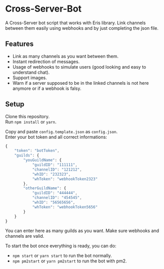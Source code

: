 # Cross-Server-Bot
A Cross-Server bot script that works with Eris library.
Link channels between them easily using webhooks and by just completing the json file.

## Features
  - Link as many channels as you want between them.
  - Instant redirection of messages.
  - Usage of webhooks to simulate users (good looking and easy to understand chat).
  - Support images.
  - Warn if a server supposed to be in the linked channels is not here anymore or if a webhook is falsy.

## Setup
Clone this repository.  
Run `npm install` or `yarn`.  

Copy and paste `config.template.json` as `config.json`.  
Enter your bot token and all correct informations: 
```js
{
    "token": "botToken",
    "guilds": {
        "youGuildName": {
            "guildID": "111111",
            "channelID": "121212",
            "whID": "232323",
            "whToken": "webhookToken2323"
        },
        "otherGuildName": {
            "guildID": "444444",
            "channelID": "454545",
            "whID": "56565656",
            "whToken": "webhookToken5656"
        }
    }
}
```
You can enter here as many guilds as you want. Make sure webhooks and channels are valid.  

To start the bot once everything is ready, you can do: 
  - `npm start` or `yarn start` to run the bot normally.
  - `npm pm2start` or `yarn pm2start` to run the bot with pm2.
